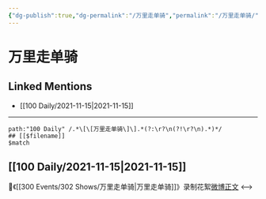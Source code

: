 ```yaml
---
{"dg-publish":true,"dg-permalink":"/万里走单骑","permalink":"/万里走单骑/"}
---
```


# 万里走单骑

## Linked Mentions
- [[100 Daily/2021-11-15\|2021-11-15]]


---

```expander
path:"100 Daily" /.*\[\[万里走单骑\]\].*(?:\r?\n(?!\r?\n).*)*/
## [[$filename]]
$match
```
## [[100 Daily/2021-11-15\|2021-11-15]]
💎《[[300 Events/302 Shows/万里走单骑\|万里走单骑]]》录制花絮[微博正文](https://m.weibo.cn/6466290670/4703786062840187)
<-->